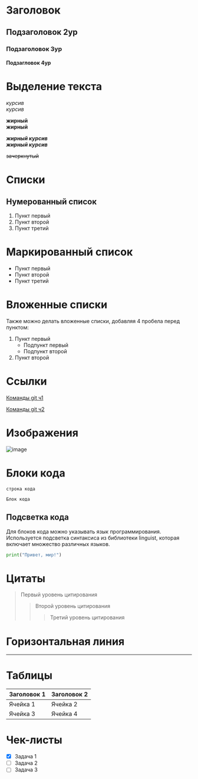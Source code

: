 # Заголовок

## Подзаголовок 2ур

### Подзаголовок 3ур

#### Подзагловок 4ур


# Выделение текста

*курсив*  
_курсив_

**жирный**  
__жирный__

***жирный курсив***  
___жирный курсив___

~~зачеркнутый~~

# Списки

## Нумерованный список

1. Пункт первый
2. Пункт второй
3. Пункт третий

# Маркированный список

- Пункт первый
- Пункт второй
- Пункт третий

# Вложенные списки

Также можно делать вложенные списки, добавляя 4 пробела перед пунктом:

1. Пункт первый
    - Подпункт первый
    - Подпункт второй
2. Пункт второй

# Ссылки

[Команды git ч1](https://habr.com/ru/articles/541258/)

[Команды git ч2](https://habr.com/ru/articles/542616/)

# Изображения

![image](https://www.example.com/image.jpg)

# Блоки кода

`строка кода`

```
Блок кода
```
## Подсветка кода

Для блоков кода можно указывать язык программирования.
Используется подсветка синтаксиса из библиотеки linguist, которая включает множество различных языков.

```python
print("Привет, мир!")
```
# Цитаты

> Первый уровень цитирования
>> Второй уровень цитирования
>>> Третий уровень цитирования

# Горизонтальная линия

---

# Таблицы

| Заголовок 1 | Заголовок 2 |
| ----------- | ----------- |
| Ячейка 1    | Ячейка 2   |
| Ячейка 3    | Ячейка 4   |

# Чек-листы

- [x] Задача 1
- [ ] Задача 2
- [ ] Задача 3